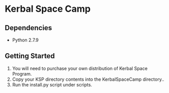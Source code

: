 # Kerbal Space Camp

## Dependencies
- Python 2.7.9

## Getting Started
1) You will need to purchase your own distribution of Kerbal Space Program.
2) Copy your KSP directory contents into the KerbalSpaceCamp directory..
3) Run the install.py script under scripts.
